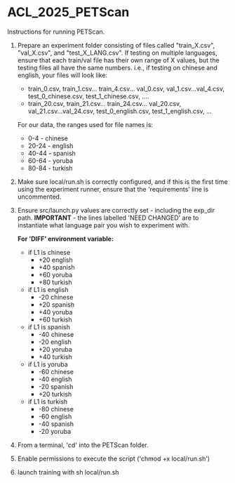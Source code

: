 # ACL_2025_PETScan

Instructions for running PETScan. 

1. Prepare an experiment folder consisting of files called "train_X.csv", "val_X.csv", and "test_X_LANG.csv". If testing on multiple languages, ensure that each train/val file has their own range of X values, but the testing files all have the same numbers. i.e., if testing on chinese and english, your files will look like:
    - train_0.csv, train_1.csv... train_4.csv... val_0.csv, val_1.csv...val_4.csv, test_0_chinese.csv, test_1_chinese.csv, ....
    - train_20.csv, train_21.csv... train_24.csv... val_20.csv, val_21.csv...val_24.csv, test_0_english.csv, test_1_english.csv, ...
    
    For our data, the ranges used for file names is:
    - 0-4 - chinese
    - 20-24 - english
    - 40-44 - spanish
    - 60-64 - yoruba
    - 80-84 - turkish

2. Make sure local/run.sh is correctly configured, and if this is the first time using the experiment runner, ensure that the 'requirements' line is uncommented. 

3. Ensure src/launch.py values are correctly set - including the exp_dir path. **IMPORTANT** - the lines labelled 'NEED CHANGED' are to instantiate what language pair you wish to experiment with. 

      **For 'DIFF' environment variable:**
    - if L1 is chinese
       - +20 english
       - +40 spanish
       - +60 yoruba
       - +80 turkish
    - if L1 is english
       - -20 chinese
       - +20 spanish
       - +40 yoruba
       - +60 turkish
    - if L1 is spanish
       - -40 chinese
       - -20 english
       - +20 yoruba
       - +40 turkish
    - if L1 is yoruba
       - -60 chinese
       - -40 english
       - -20 spanish
       - +20 turkish
    - if L1 is turkish
       - -80 chinese
       - -60 english
       - -40 spanish
       - -20 yoruba
                       
4. From a terminal, 'cd' into the PETScan folder. 

5. Enable permissions to execute the script ('chmod +x local/run.sh')

6. launch training with sh local/run.sh
